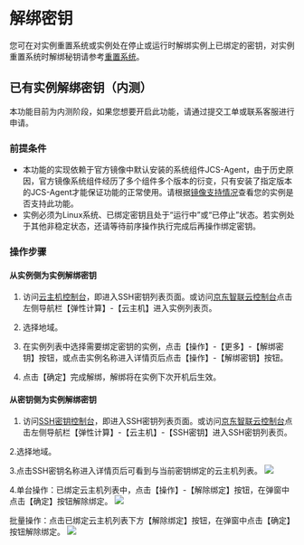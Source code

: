 # 解绑密钥

您可在对实例重置系统或实例处在停止或运行时解绑实例上已绑定的密钥，对实例重置系统时解绑秘钥请参考[重置系统](../Instance/Rebuild-Instance.md)。

## 已有实例解绑密钥（内测）

本功能目前为内测阶段，如果您想要开启此功能，请通过提交工单或联系客服进行申请。

### 前提条件

* 本功能的实现依赖于官方镜像中默认安装的系统组件JCS-Agent，由于历史原因，官方镜像系统组件经历了多个组件多个版本的衍变，只有安装了指定版本的JCS-Agent才能保证功能的正常使用。请根据[镜像支持情况](SupportImage.md)查看您的实例是否支持此功能。
* 实例必须为Linux系统、已绑定密钥且处于“运行中”或“已停止”状态。若实例处于其他非稳定状态，还请等待前序操作执行完成后再操作绑定密钥。

### 操作步骤

#### 从实例侧为实例解绑密钥

1. 访问[云主机控制台](https://cns-console.jdcloud.com/host/compute/list)，即进入SSH密钥列表页面。或访问[京东智联云控制台](https://console.jdcloud.com)点击左侧导航栏【弹性计算】-【云主机】进入实例列表页。

2. 选择地域。

3. 在实例列表中选择需要绑定密钥的实例，点击【操作】-【更多】-【解绑密钥】按钮，或点击实例名称进入详情页后点击【操作】-【解绑密钥】按钮。

4. 点击【确定】完成解绑，解绑将在实例下次开机后生效。

#### 从密钥侧为实例解绑密钥

1. 访问[SSH密钥控制台](https://cns-console.jdcloud.com/host/ssh/list)，即进入SSH密钥列表页面。或访问[京东智联云控制台](https://console.jdcloud.com)点击左侧导航栏【弹性计算】-【云主机】-【SSH密钥】进入SSH密钥列表页。

2.选择地域。

3.点击SSH密钥名称进入详情页后可看到与当前密钥绑定的云主机列表。
![](../../../../../image/vm/ssh5.png)

4.单台操作：已绑定云主机列表中，点击【操作】-【解除绑定】按钮，在弹窗中点击【确定】按钮解除绑定。
![](../../../../../image/vm/ssh6.png)

批量操作：点击已绑定云主机列表下方【解除绑定】按钮，在弹窗中点击【确定】按钮解除绑定。
![](../../../../../image/vm/ssh7.png)

